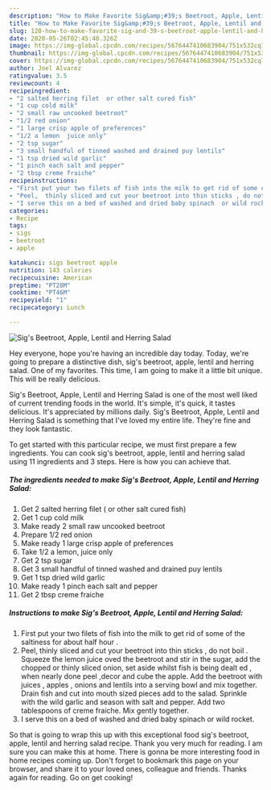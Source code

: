 ```yaml
---
description: "How to Make Favorite Sig&amp;#39;s Beetroot, Apple, Lentil and Herring  Salad"
title: "How to Make Favorite Sig&amp;#39;s Beetroot, Apple, Lentil and Herring  Salad"
slug: 120-how-to-make-favorite-sig-and-39-s-beetroot-apple-lentil-and-herring-salad
date: 2020-05-26T02:45:48.326Z
image: https://img-global.cpcdn.com/recipes/5676447410683904/751x532cq70/sigs-beetroot-apple-lentil-and-herring-salad-recipe-main-photo.jpg
thumbnail: https://img-global.cpcdn.com/recipes/5676447410683904/751x532cq70/sigs-beetroot-apple-lentil-and-herring-salad-recipe-main-photo.jpg
cover: https://img-global.cpcdn.com/recipes/5676447410683904/751x532cq70/sigs-beetroot-apple-lentil-and-herring-salad-recipe-main-photo.jpg
author: Joel Alvarez
ratingvalue: 3.5
reviewcount: 4
recipeingredient:
- "2 salted herring filet  or other salt cured fish"
- "1 cup cold milk"
- "2 small raw uncooked beetroot"
- "1/2 red onion"
- "1 large crisp apple of preferences"
- "1/2 a lemon  juice only"
- "2 tsp sugar"
- "3 small handful of tinned washed and drained puy lentils"
- "1 tsp dried wild garlic"
- "1 pinch each salt and pepper"
- "2 tbsp creme fraiche"
recipeinstructions:
- "First put your two filets of fish into the milk to get rid of some of the saltiness for about half hour ."
- "Peel,  thinly sliced and cut your beetroot into thin sticks , do not boil . Squeeze the lemon juice oved the beetroot and stir in the sugar, add the chopped or thinly sliced onion, set aside whilst fish is being dealt ed , when nearly done peel ,decor and cube the apple. Add the beetroot with juices ,  apples , onions and lentils into a serving bowl and mix together. Drain fish and cut into mouth sized pieces add to the salad. Sprinkle with the wild garlic and season with salt and pepper. Add two tablespoons of creme fraiche. Mix gently together."
- "I serve this on a bed of washed and dried baby spinach  or wild rocket."
categories:
- Recipe
tags:
- sigs
- beetroot
- apple

katakunci: sigs beetroot apple 
nutrition: 143 calories
recipecuisine: American
preptime: "PT28M"
cooktime: "PT46M"
recipeyield: "1"
recipecategory: Lunch

---
```



![Sig&#39;s Beetroot, Apple, Lentil and Herring  Salad](https://img-global.cpcdn.com/recipes/5676447410683904/751x532cq70/sigs-beetroot-apple-lentil-and-herring-salad-recipe-main-photo.jpg)

Hey everyone, hope you're having an incredible day today. Today, we're going to prepare a distinctive dish, sig&#39;s beetroot, apple, lentil and herring  salad. One of my favorites. This time, I am going to make it a little bit unique. This will be really delicious.

Sig&#39;s Beetroot, Apple, Lentil and Herring  Salad is one of the most well liked of current trending foods in the world. It's simple, it's quick, it tastes delicious. It's appreciated by millions daily. Sig&#39;s Beetroot, Apple, Lentil and Herring  Salad is something that I've loved my entire life. They're fine and they look fantastic.




To get started with this particular recipe, we must first prepare a few ingredients. You can cook sig&#39;s beetroot, apple, lentil and herring  salad using 11 ingredients and 3 steps. Here is how you can achieve that.

##### The ingredients needed to make Sig&#39;s Beetroot, Apple, Lentil and Herring  Salad:

1. Get 2 salted herring filet ( or other salt cured fish)
1. Get 1 cup cold milk
1. Make ready 2 small raw uncooked beetroot
1. Prepare 1/2 red onion
1. Make ready 1 large crisp apple of preferences
1. Take 1/2 a lemon,  juice only
1. Get 2 tsp sugar
1. Get 3 small handful of tinned washed and drained puy lentils
1. Get 1 tsp dried wild garlic
1. Make ready 1 pinch each salt and pepper
1. Get 2 tbsp creme fraiche




##### Instructions to make Sig&#39;s Beetroot, Apple, Lentil and Herring  Salad:

1. First put your two filets of fish into the milk to get rid of some of the saltiness for about half hour .
1. Peel,  thinly sliced and cut your beetroot into thin sticks , do not boil . Squeeze the lemon juice oved the beetroot and stir in the sugar, add the chopped or thinly sliced onion, set aside whilst fish is being dealt ed , when nearly done peel ,decor and cube the apple. Add the beetroot with juices ,  apples , onions and lentils into a serving bowl and mix together. Drain fish and cut into mouth sized pieces add to the salad. Sprinkle with the wild garlic and season with salt and pepper. Add two tablespoons of creme fraiche. Mix gently together.
1. I serve this on a bed of washed and dried baby spinach  or wild rocket.




So that is going to wrap this up with this exceptional food sig&#39;s beetroot, apple, lentil and herring  salad recipe. Thank you very much for reading. I am sure you can make this at home. There is gonna be more interesting food in home recipes coming up. Don't forget to bookmark this page on your browser, and share it to your loved ones, colleague and friends. Thanks again for reading. Go on get cooking!
